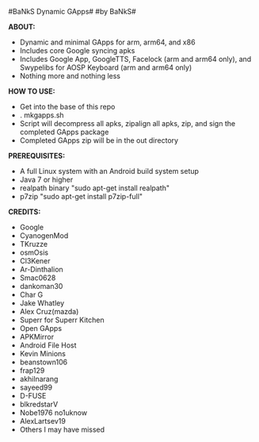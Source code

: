 #BaNkS Dynamic GApps#
#by BaNkS#

**ABOUT:**

* Dynamic and minimal GApps for arm, arm64, and x86
* Includes core Google syncing apks
* Includes Google App, GoogleTTS, Facelock (arm and arm64 only), and Swypelibs for AOSP Keyboard (arm and arm64 only)
* Nothing more and nothing less

**HOW TO USE:**

* Get into the base of this repo
* . mkgapps.sh
* Script will decompress all apks, zipalign all apks, zip, and sign the completed GApps package
* Completed GApps zip will be in the out directory

**PREREQUISITES:**

* A full Linux system with an Android build system setup
* Java 7 or higher
* realpath binary "sudo apt-get install realpath"
* p7zip "sudo apt-get install p7zip-full"

**CREDITS:**

* Google
* CyanogenMod
* TKruzze
* osmOsis
* Cl3Kener
* Ar-Dinthalion
* Smac0628
* dankoman30
* Char G
* Jake Whatley
* Alex Cruz(mazda)
* Superr for Superr Kitchen
* Open GApps
* APKMirror
* Android File Host
* Kevin Minions
* beanstown106
* frap129
* akhilnarang
* sayeed99
* D-FUSE
* blkredstarV
* Nobe1976 no1uknow
* AlexLartsev19
* Others I may have missed
